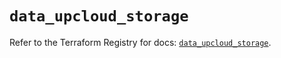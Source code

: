 # `data_upcloud_storage`

Refer to the Terraform Registry for docs: [`data_upcloud_storage`](https://registry.terraform.io/providers/upcloudltd/upcloud/4.1.0/docs/data-sources/storage).
